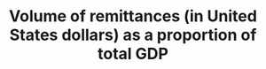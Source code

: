 ---
actual_indicator_available: Personal transfers as a percentage of GDP
actual_indicator_available_description: Personal transfers (sometimes called remittances)
  from U.S. resident immigrants to foreign residents
computation_units: Percentage
data_non_statistical: false
date_metadata_updated: 10/2017
date_of_national_source_publication: 9/2017
goal_meta_link: http://unstats.un.org/sdgs/files/metadata-compilation/Metadata-Goal-17.pdf
graph: longitudinal
graph_title: Personal transfers from US resident immigrants to foreign residents as
  a percentage of GDP
graph_type: line
has_metadata: false
indicator: 17.3.2
indicator_name: Volume of remittances (in United States dollars) as a proportion of
  total GDP
indicator_sort_order: 17-03-02
indicator_variable: vol_remit_pct_gdp
layout: indicator
national_geographical_coverage: United States
periodicity: Annual
permalink: /17-3-2/
published: true
reporting_status: complete
scheduled_update_by_national_source: 12/2017
sdg_goal: 17
source_active_1: true
source_agency_staff_email_1: Andrew.Craig@bea.gov
source_agency_staff_name_1: Andrew Craig
source_agency_survey_dataset_1: U.S. International Transactions in Secondary Income
source_notes_1: null
source_organisation_1: U.S. International Transactions in Secondary Income
source_title_1: null
source_url_1: http://www.bea.gov/iTable/iTableHtml.cfm?reqid=62&step=6&isuri=1&6210=1&6200=62
target: Mobilize additional financial resources for developing countries from multiple
  sources.
target_id: '17.3'
time_period: 2000-2016
title: Volume of remittances (in United States dollars) as a proportion of total GDP
un_custodial_agency: World Bank
un_designated_tier: '1'
us_method_of_computation: Personal transfers divided by GDP, expressed as a percentage
variable_description: null
variable_notes: null
---